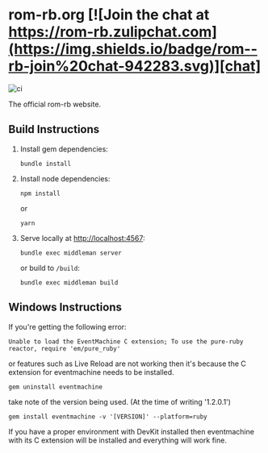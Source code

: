 [actions]: https://github.com/rom-rb/rom-rb.org/actions
[chat]: https://rom-rb.zulipchat.com

# rom-rb.org [![Join the chat at https://rom-rb.zulipchat.com](https://img.shields.io/badge/rom--rb-join%20chat-942283.svg)][chat]

![ci](https://github.com/rom-rb/rom-rb.org/workflows/ci/badge.svg)

The official rom-rb website.

## Build Instructions

1. Install gem dependencies:

   ```shell
   bundle install
    ```

2. Install node dependencies:

   ```shell
   npm install
   ```

   or

   ```shell
   yarn
   ```

3. Serve locally at [http://localhost:4567](http://localhost:4567):

   ```shell
   bundle exec middleman server
   ```

   or build to `/build`:

   ```shell
   bundle exec middleman build
   ```

 ## Windows Instructions
 If you're getting the following error:
 
 ```
 Unable to load the EventMachine C extension; To use the pure-ruby reactor, require 'em/pure_ruby'
 ```
 
 or features such as Live Reload are not working then it's because the
 C extension for eventmachine needs to be installed.
 
 ```
 gem uninstall eventmachine
 ```
 
 take note of the version being used. (At the time of writing '1.2.0.1')
 
 ```
 gem install eventmachine -v '[VERSION]' --platform=ruby
 ```
 
 If you have a proper environment with DevKit installed then eventmachine with its
 C extension will be installed and everything will work fine.
